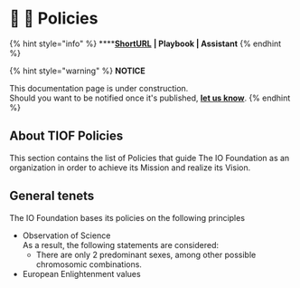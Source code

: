 # 📜 🚧 Policies

{% hint style="info" %}
****[**ShortURL**](https://tiof.click/TIOFPolicies) **| Playbook | Assistant**
{% endhint %}

{% hint style="warning" %}
**NOTICE**

This documentation page is under construction.\
Should you want to be notified once it's published, [**let us know**](https://tiof.click/TIOFTarianUpdatesService).
{% endhint %}

## About TIOF Policies

This section contains the list of Policies that guide The IO Foundation as an organization in order to achieve its Mission and realize its Vision.

##

## General tenets

The IO Foundation bases its policies on the following principles



* Observation of Science\
  As a result, the following statements are considered:
  * There are only 2 predominant sexes, among other possible chromosomic combinations.
* European Enlightenment values

